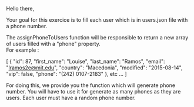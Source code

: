 Hello there,

Your goal for this exercice is to fill each user which is in users.json file with a phone number.<br/>

The assignPhoneToUsers function will be responsible to return a new array of users filled with a "phone" property.<br/>
For example :

[
    {
    "id": 87,
    "first_name": "Louise",
    "last_name": "Ramos",
    "email": "lramos2e@mit.edu",
    "country": "Macedonia",
    "modified": "2015-08-14",
    "vip": false,
    "phone": "(242) 0107-2183"
    },
    etc ...
]

For doing this, we provide you the function which will generate phone number. You will have to use it for generate as many phones as they are users. Each user must have a random phone number.